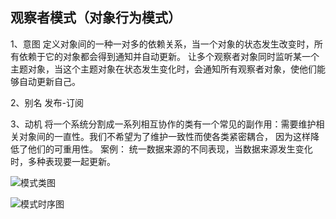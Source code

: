 ﻿## 观察者模式（对象行为模式）
1、意图
定义对象间的一种一对多的依赖关系，当一个对象的状态发生改变时，所有依赖于它的对象都会得到通知并自动更新。
让多个观察者对象同时监听某一个主题对象，当这个主题对象在状态发生变化时，会通知所有观察者对象，使他们能够自动更新自己。

2、别名
发布-订阅

3、动机
将一个系统分割成一系列相互协作的类有一个常见的副作用：需要维护相关对象间的一直性。我们不希望为了维护一致性而使各类紧密耦合，
因为这样降低了他们的可重用性。
案例： 统一数据来源的不同表现，当数据来源发生变化时，多种表现要一起更新。


![模式类图]()


![模式时序图]()